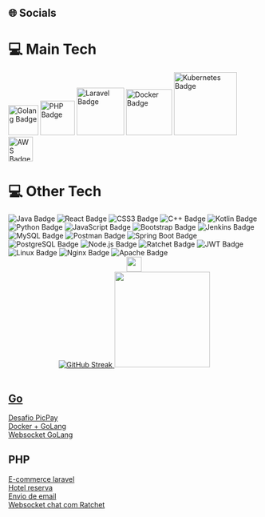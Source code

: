 <div>
  <h2>🌐 Socials</h2>
</div>
<div>
  <h1>💻 Main Tech</h1>
  <img src="https://img.shields.io/badge/Go-00ADD8?style=flat-square&logo=go&logoColor=white" alt="Golang Badge" width="60">
  <img src="https://img.shields.io/badge/PHP-777BB4?style=flat-square&logo=php&logoColor=white" alt="PHP Badge" width="69">
  <img src="https://img.shields.io/badge/Laravel-FF2D20?style=flat-square&logo=laravel&logoColor=white" alt="Laravel Badge" width="95">
  <img src="https://img.shields.io/badge/Docker-2496ED?style=flat-square&logo=docker&logoColor=white" alt="Docker Badge" width="92">
  <img src="https://img.shields.io/badge/Kubernetes-326CE5?style=flat-square&logo=kubernetes&logoColor=white" alt="Kubernetes Badge" width="126">
  <img src="https://img.shields.io/badge/AWS-232F3E?style=flat-square&logo=amazonaws&logoColor=white" alt="AWS Badge" width="49">
</div>
<div>
  <h1>💻 Other Tech</h1>
  <img src="https://img.shields.io/badge/Java-007396?style=flat-square&logo=java&logoColor=white" alt="Java Badge">
  <img src="https://img.shields.io/badge/React-61DAFB?style=flat-square&logo=react&logoColor=white" alt="React Badge">
  <img src="https://img.shields.io/badge/CSS3-1572B6?style=flat-square&logo=css3&logoColor=white" alt="CSS3 Badge">
  <img src="https://img.shields.io/badge/C++-00599C?style=flat-square&logo=c%2B%2B&logoColor=white" alt="C++ Badge">
  <img src="https://img.shields.io/badge/Kotlin-0095D5?style=flat-square&logo=kotlin&logoColor=white" alt="Kotlin Badge">
  <img src="https://img.shields.io/badge/Python-3776AB?style=flat-square&logo=python&logoColor=white" alt="Python Badge">
  <img src="https://img.shields.io/badge/JavaScript-F7DF1E?style=flat-square&logo=javascript&logoColor=black" alt="JavaScript Badge">
  <img src="https://img.shields.io/badge/Bootstrap-563D7C?style=flat-square&logo=bootstrap&logoColor=white" alt="Bootstrap Badge">
  <img src="https://img.shields.io/badge/Jenkins-D24939?style=flat-square&logo=jenkins&logoColor=white" alt="Jenkins Badge">
  <img src="https://img.shields.io/badge/MySQL-4479A1?style=flat-square&logo=mysql&logoColor=white" alt="MySQL Badge">
  <img src="https://img.shields.io/badge/Postman-FF6C37?style=flat-square&logo=postman&logoColor=white" alt="Postman Badge">
  <img src="https://img.shields.io/badge/Spring_Boot-6DB33F?style=flat-square&logo=spring-boot&logoColor=white" alt="Spring Boot Badge">
  <img src="https://img.shields.io/badge/PostgreSQL-336791?style=flat-square&logo=postgresql&logoColor=white" alt="PostgreSQL Badge">
  <img src="https://img.shields.io/badge/Node.js-339933?style=flat-square&logo=node.js&logoColor=white" alt="Node.js Badge">
  <img src="https://img.shields.io/badge/Ratchet-9B59B6?style=flat-square&logo=php&logoColor=white" alt="Ratchet Badge">
  <img src="https://img.shields.io/badge/JWT-000000?style=flat-square&logo=jsonwebtokens&logoColor=white" alt="JWT Badge">
  <img src="https://img.shields.io/badge/Linux-FCC624?style=flat-square&logo=linux&logoColor=black" alt="Linux Badge">
  <img src="https://img.shields.io/badge/Nginx-009639?style=flat-square&logo=nginx&logoColor=white" alt="Nginx Badge">
  <img src="https://img.shields.io/badge/Apache-D22128?style=flat-square&logo=apache&logoColor=white" alt="Apache Badge">
</div>
  <div align="center">
     <img height="30em" src="https://komarev.com/ghpvc/?username=flitzso-github-username&color=blue" />
  </div>
<div align="center">
  <a href="https://github.com/flitzso">
  <img src="https://github-readme-stats.vercel.app/api?username=flitzso&show_icons=true&theme=dark" alt="GitHub Streak" />
  <img height="191em" src="https://github-readme-stats.vercel.app/api/top-langs/?username=flitzso&layout=compact&langs_count=10&theme=dark"/>
  </div>
  <br />
</div>


<div>
  <h2>Go</h2>
  <a href="https://github.com/flitzso/picpay-desafio-backend-golang">Desafio PicPay</a> <br />
  <a href="https://github.com/flitzso/docker-golang">Docker + GoLang</a> <br />
  <a href="https://github.com/flitzso/websocket-golang">Websocket GoLang</a> <br />
</div>

<div>
  <h2>PHP</h2>
  <a href="https://github.com/flitzso/ecommerce-laravel">E-commerce laravel</a> <br />
  <a href="https://github.com/flitzso/hotel-reservation-laravel">Hotel reserva</a> <br />
  <a href="https://github.com/flitzso/email-php-mysql">Envio de email</a> <br />
  <a href="https://github.com/flitzso/websocket-php-ratchet-chat">Websocket chat com Ratchet</a> <br />
</div>
